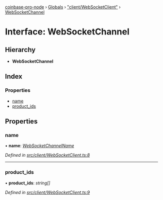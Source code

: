 [coinbase-pro-node](../README.md) › [Globals](../globals.md) › ["client/WebSocketClient"](../modules/_client_websocketclient_.md) › [WebSocketChannel](_client_websocketclient_.websocketchannel.md)

# Interface: WebSocketChannel

## Hierarchy

- **WebSocketChannel**

## Index

### Properties

- [name](_client_websocketclient_.websocketchannel.md#name)
- [product_ids](_client_websocketclient_.websocketchannel.md#product_ids)

## Properties

### name

• **name**: _[WebSocketChannelName](../enums/_client_websocketclient_.websocketchannelname.md)_

_Defined in [src/client/WebSocketClient.ts:8](https://github.com/bennyn/coinbase-pro-node/blob/1656a9e/src/client/WebSocketClient.ts#L8)_

---

### product_ids

• **product_ids**: _string[]_

_Defined in [src/client/WebSocketClient.ts:9](https://github.com/bennyn/coinbase-pro-node/blob/1656a9e/src/client/WebSocketClient.ts#L9)_
